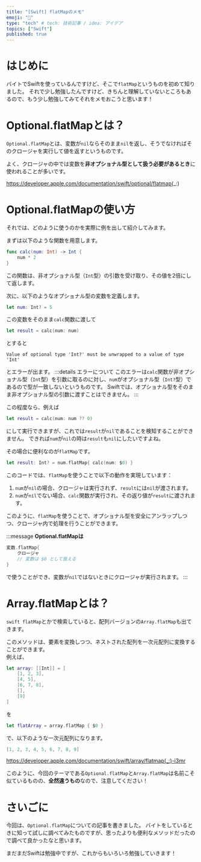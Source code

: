 ```yaml
---
title: "[Swift] flatMapのメモ"
emoji: "🍎"
type: "tech" # tech: 技術記事 / idea: アイデア
topics: ["Swift"]
published: true
---
```


# はじめに
バイトでSwiftを使っているんですけど、そこで`flatMap`というものを初めて知りました。
それで少し勉強したんですけど、きちんと理解していないところもあるので、もう少し勉強してみてそれをメモおこうと思います！

# Optional.flatMapとは？
`Optional.flatMap`とは、変数が`nil`ならそのまま`nil`を返し、そうでなければそのクロージャを実行して値を返すというものです。

よく、クロージャの中では変数を**非オプショナル型として扱う必要があるとき**に使われることが多いです。

https://developer.apple.com/documentation/swift/optional/flatmap(_:)

# Optional.flatMapの使い方
それでは、どのように使うのかを実際に例を出して紹介してみます。

まずは以下のような関数を用意します。

```Swift
func calc(num: Int) -> Int {
    num * 2
}
```

この関数は、非オプショナル型（`Int`型）の引数を受け取り、その値を2倍にして返します。

次に、以下のようなオプショナル型の変数を定義します。

```Swift
let num: Int? = 5
```

この変数をそのまま`calc`関数に渡して

```Swift
let result = calc(num: num)
```

とすると

```
Value of optional type 'Int?' must be unwrapped to a value of type 'Int'
```

とエラーが出ます。
:::details エラーについて
このエラーは`calc`関数が非オプショナル型（`Int`型）を引数に取るのに対し、`num`がオプショナル型（`Int?`型）であるので型が一致しないというものです。
Swiftでは、オプショナル型をそのまま非オプショナル型の引数に渡すことはできません。
:::

この程度なら、例えば
```Swift
let result = calc(num: num ?? 0)
```
にして実行できますが、これでは`result`が`nil`であることを検知することができません。
できれば`num`が`nil`の時は`result`も`nil`にしたいですよね。

その場合に便利なのが`flatMap`です。
```Swift
let result: Int? = num.flatMap{ calc(num: $0) }
```
このコードでは、`flatMap`を使うことで以下の動作を実現しています：
1. `num`が`nil`の場合、クロージャは実行されず、`result`には`nil`が渡されます。
2. `num`が`nil`でない場合、`calc`関数が実行され、その返り値が`result`に渡されます。

このように、`flatMap`を使うことで、オプショナル型を安全にアンラップしつつ、クロージャ内で処理を行うことができます。

:::message
**Optional.flatMapは**
```Swift
変数.flatMap{ 
    クロージャ
    // 変数は $0 として扱える
}
```
で使うことができ、変数が`nil`ではないときにクロージャが実行されます。
:::

# Array.flatMapとは？
`swift flatMap`とかで検索していると、配列バージョンの`Array.flatMap`も出てきます。

このメソッドは、要素を変換しつつ、ネストされた配列を一次元配列に変換することができます。  
例えば、
```Swift
let array: [[Int]] = [
    [1, 2, 3],
    [4, 5],
    [6, 7, 8],
    [],
    [9]
]
```
を
```Swift
let flatArray = array.flatMap { $0 }
```
で、以下のような一次元配列になります。

```Swift
[1, 2, 3, 4, 5, 6, 7, 8, 9]
```

https://developer.apple.com/documentation/swift/array/flatmap(_:)-i3mr

このように、今回のテーマである`Optional.flatMap`と`Array.flatMap`は名前こそ似ているものの、**全然違うもの**なので、注意してください！

# さいごに
今回は、`Optional.flatMap`についての記事を書きました。
バイトをしているときに知って試しに調べてみたものですが、思ったよりも便利なメソッドだったので調べて良かったなと思います。

まだまだSwiftは勉強中ですが、これからもいろいろ勉強していきます！